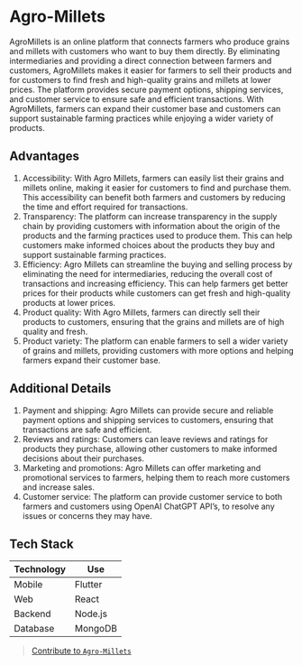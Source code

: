 # Agro-Millets 

AgroMillets is an online platform that connects farmers who produce grains and millets with customers who want to buy them directly. By eliminating intermediaries and providing a direct connection between farmers and customers, AgroMillets makes it easier for farmers to sell their products and for customers to find fresh and high-quality grains and millets at lower prices. The platform provides secure payment options, shipping services, and customer service to ensure safe and efficient transactions. With AgroMillets, farmers can expand their customer base and customers can support sustainable farming practices while enjoying a wider variety of products.

## Advantages

1. Accessibility: With Agro Millets, farmers can easily list their grains and millets online, making it easier for customers to find and purchase them. This accessibility can benefit both farmers and customers by reducing the time and effort required for transactions.
2. Transparency: The platform can increase transparency in the supply chain by providing customers with information about the origin of the products and the farming practices used to produce them. This can help customers make informed choices about the products they buy and support sustainable farming practices.
3. Efficiency: Agro Millets can streamline the buying and selling process by eliminating the need for intermediaries, reducing the overall cost of transactions and increasing efficiency. This can help farmers get better prices for their products while customers can get fresh and high-quality products at lower prices.
4. Product quality: With Agro Millets, farmers can directly sell their products to customers, ensuring that the grains and millets are of high quality and fresh.
5. Product variety: The platform can enable farmers to sell a wider variety of grains and millets, providing customers with more options and helping farmers expand their customer base.

## Additional Details

1. Payment and shipping: Agro Millets can provide secure and reliable payment options and shipping services to customers, ensuring that transactions are safe and efficient.
2. Reviews and ratings: Customers can leave reviews and ratings for products they purchase, allowing other customers to make informed decisions about their purchases.
3. Marketing and promotions: Agro Millets can offer marketing and promotional services to farmers, helping them to reach more customers and increase sales.
4. Customer service: The platform can provide customer service to both farmers and customers using OpenAI ChatGPT API’s, to resolve any issues or concerns they may have.

## Tech Stack

| Technology | Use |
| --- | --- |
| Mobile | Flutter |
| Web | React |
| Backend | Node.js |
| Database | MongoDB |

> [Contribute to `Agro-Millets`](./doc/CONTRIBUTING.md)
